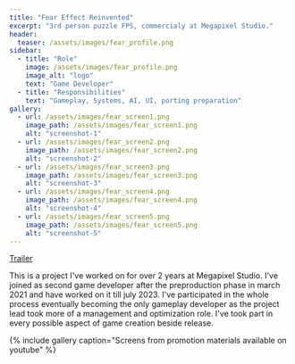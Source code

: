 ```yaml
---
title: "Fear Effect Reinvented"
excerpt: "3rd person puzzle FPS, commercialy at Megapixel Studio."
header:
  teaser: /assets/images/fear_profile.png
sidebar:
  - title: "Role"
    image: /assets/images/fear_profile.png
    image_alt: "logo"
    text: "Game Developer"
  - title: "Responsibilities"
    text: "Gameplay, Systems, AI, UI, porting preparation"
gallery:
  - url: /assets/images/fear_screen1.png
    image_path: /assets/images/fear_screen1.png
    alt: "screenshot-1"
  - url: /assets/images/fear_screen2.png
    image_path: /assets/images/fear_screen2.png
    alt: "screenshot-2"
  - url: /assets/images/fear_screen3.png
    image_path: /assets/images/fear_screen3.png
    alt: "screenshot-3"
  - url: /assets/images/fear_screen4.png
    image_path: /assets/images/fear_screen4.png
    alt: "screenshot-4"
  - url: /assets/images/fear_screen5.png
    image_path: /assets/images/fear_screen5.png
    alt: "screenshot-5"
---
```


[Trailer](https://www.youtube.com/watch?v=UNB_Xy3Qhao)

This is a project I've worked on for over 2 years at Megapixel Studio. I've joined as second game developer after the preproduction phase in march 2021 and have worked on it till july 2023. I've participated in the whole process eventually becoming the only gameplay developer as the project lead took more of a management and optimization role. I've took part in every possible aspect of game creation beside release.

{% include gallery caption="Screens from promotion materials available on youtube" %}
